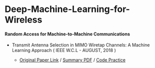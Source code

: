 # Deep-Machine-Learning-for-Wireless

#### Random Access for Machine-to-Machine Communications

* Transmit Antenna Selection in MIMO Wiretap Channels: A Machine Learning Approach ( IEEE W.C.L - AUGUST, 2018 )
  
  * [Original Paper Link](https://ieeexplore.ieee.org/abstract/document/8291154) / [Summary PDF](/Lecture_Notes/A_Novel_Random_Access.pdf) / [Code Practice](/Practice_Codes/ML_TAS_SVM_CSI.m)   
